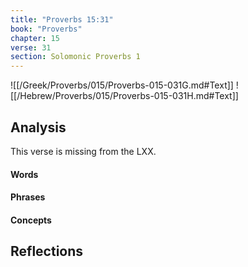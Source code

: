 ```yaml
---
title: "Proverbs 15:31"
book: "Proverbs"
chapter: 15
verse: 31
section: Solomonic Proverbs 1
---
```

![[/Greek/Proverbs/015/Proverbs-015-031G.md#Text]]
![[/Hebrew/Proverbs/015/Proverbs-015-031H.md#Text]]

## Analysis

This verse is missing from the LXX.

#### Words

#### Phrases

#### Concepts

## Reflections
